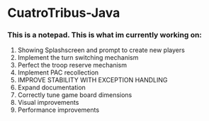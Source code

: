 # CuatroTribus-Java

<h3> This is a notepad. This is what im currently working on:  </h3>
<ol> 
    <li> Showing Splashscreen  and prompt to create new players</li>
    <li> Implement the turn switching mechanism </li>
    <li> Perfect the troop reserve mechanism </li>
    <li> Implement PAC recollection </li>
    <li> IMPROVE STABILITY WITH EXCEPTION HANDLING </li>
    <li> Expand documentation </li>
    <li> Correctly tune game board dimensions </li>
    <li> Visual improvements </li>
    <li> Performance improvements </li>
  </ol> 
    

